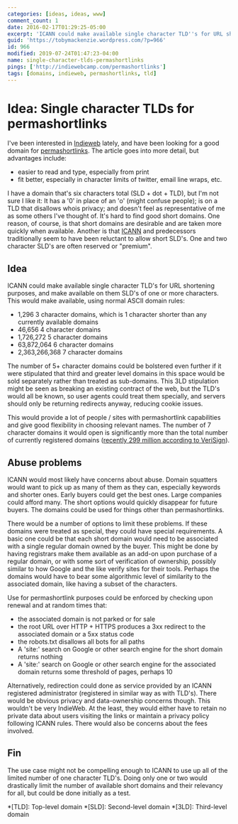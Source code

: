 ```yaml
---
categories: [ideas, ideas, www]
comment_count: 1
date: 2016-02-17T01:29:25-05:00
excerpt: 'ICANN could make available single character TLD''s for URL shortening purposes, and make available on them SLD''s of one or more characters.'
guid: 'https://tobymackenzie.wordpress.com/?p=966'
id: 966
modified: 2019-07-24T01:47:23-04:00
name: single-character-tlds-permashortlinks
pings: ['http://indiewebcamp.com/permashortlinks']
tags: [domains, indieweb, permashortlinks, tld]
---
```


Idea: Single character TLDs for permashortlinks
===============================================

I've been interested in [Indieweb](http://indiewebcamp.com/) lately, and have been looking for a good domain for [permashortlinks](http://indiewebcamp.com/permashortlinks).  The article goes into more detail, but advantages include:

- easier to read and type, especially from print
- fit better, especially in character limits of twitter, email line wraps, etc.

I have a domain that's six characters total (SLD + dot + TLD), but I'm not sure I like it:  It has a '0' in place of an 'o' (might confuse people); is on a TLD that disallows whois privacy; and doesn't feel as representative of me as some others I've thought of. It's hard to find good short domains.  One reason, of course, is that short domains are desirable and are taken more quickly when available.  Another is that [ICANN](https://www.icann.org/) and predecessors traditionally seem to have been reluctant to allow short SLD's.  One and two character SLD's are often reserved or "premium".

Idea
---------

ICANN could make available single character TLD's for URL shortening purposes, and make available on them SLD's of one or more characters.  This would make available, using normal ASCII domain rules:

<!--more-->

- 1,296 3 character domains, which is 1 character shorter than any currently available domains
- 46,656 4 character domains
- 1,726,272 5 character domains
- 63,872,064 6 character domains
- 2,363,266,368 7 character domains

The number of 5+ character domains could be bolstered even further if it were stipulated that third and greater level domains in this space would be sold separately rather than treated as sub-domains.  This 3LD stipulation might be seen as breaking an existing contract of the web, but the TLD's would all be known, so user agents could treat them specially, and servers should only be returning redirects anyway, reducing cookie issues.

This would provide a lot of people / sites with permashortlink capabilities and give good flexibility in choosing relevant names.  The number of 7 character domains it would open is significantly more than the total number of currently registered domains ([recently 299 million according to VeriSign](https://www.verisign.com/en_US/internet-technology-news/verisign-press-releases/articles/index.xhtml?artLink=aHR0cDovL3ZlcmlzaWduLm13bmV3c3Jvb20uY29tL2FydGljbGUvcnNzP2lkPTIwMTIwNTI%3D)).

Abuse problems
---------

ICANN would most likely have concerns about abuse.  Domain squatters would want to pick up as many of them as they can, especially keywords and shorter ones.  Early buyers could get the best ones.  Large companies could afford many.  The short options would quickly disappear for future buyers.  The domains could be used for things other than permashortlinks.

There would be a number of options to limit these problems.  If these domains were treated as special, they could have special requirements.  A basic one could be that each short domain would need to be associated with a single regular domain owned by the buyer.  This might be done by having registrars make them available as an add-on upon purchase of a regular domain, or with some sort of verification of ownership, possibly similar to how Google and the like verify sites for their tools.  Perhaps the domains would have to bear some algorithmic level of similarity to the associated domain, like having a subset of the characters.

Use for permashortlink purposes could be enforced by checking upon renewal and at random times that:

- the associated domain is not parked or for sale
- the root URL over HTTP + HTTPS produces a 3xx redirect to the associated domain or a 5xx status code
- the robots.txt disallows all bots for all paths
- A 'site:' search on Google or other search engine for the short domain returns nothing
- A 'site:' search on Google or other search engine for the associated domain returns some threshold of pages, perhaps 10

Alternatively, redirection could done as service provided by an ICANN registered administrator (registered in similar way as with TLD's).  There would be obvious privacy and data-ownership concerns though.  This wouldn't be very IndieWeb.  At the least, they would either have to retain no private data about users visiting the links or maintain a privacy policy following ICANN rules.  There would also be concerns about the fees involved.

Fin
---------

The use case might not be compelling enough to ICANN to use up all of the limited number of one character TLD's.  Doing only one or two would drastically limit the number of available short domains and their relevancy for all, but could be done initially as a test.

*[TLD]: Top-level domain
*[SLD]: Second-level domain
*[3LD]: Third-level domain
